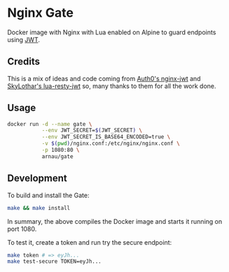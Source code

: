 # Nginx Gate

Docker image with Nginx with Lua enabled on Alpine to guard endpoints using
[JWT](https://jwt.io/).

## Credits

This is a mix of ideas and code coming from [Auth0's nginx-jwt](https://github.com/auth0/nginx-jwt/blob/v1.0.1/)
and [SkyLothar's lua-resty-jwt](https://github.com/SkyLothar/lua-resty-jwt/)
so, many thanks to them for all the work done.

## Usage

```sh
docker run -d --name gate \
           --env JWT_SECRET=$(JWT_SECRET) \
           --env JWT_SECRET_IS_BASE64_ENCODED=true \
           -v $(pwd)/nginx.conf:/etc/nginx/nginx.conf \
           -p 1080:80 \
           arnau/gate
```

## Development

To build and install the Gate:

```sh
make && make install
```

In summary, the above compiles the Docker image and starts it running on
port 1080.

To test it, create a token and run try the secure endpoint:

```sh
make token # => eyJh...
make test-secure TOKEN=eyJh...
```

